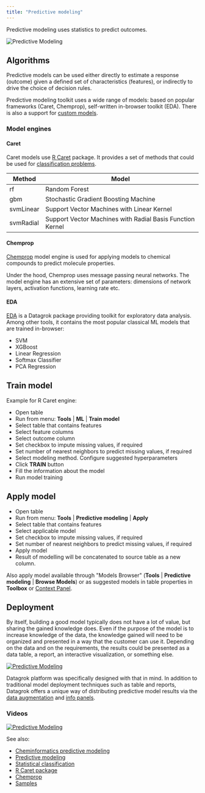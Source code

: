 ```yaml
---
title: "Predictive modeling"
---
```


Predictive modeling uses statistics to predict outcomes.

![Predictive Modeling](../uploads/gifs/predictive-modeling.gif "Predictive Modeling")

## Algorithms

Predictive models can be used either directly to estimate a response (outcome) given a defined set of
characteristics (features), or indirectly to drive the choice of decision rules.

Predictive modeling toolkit uses a wide range of models: based on popular frameworks (Caret, Chemprop), 
self-written in-browser toolkit (EDA). There is also a support for [custom models](./custom-machine-learning-models.md).

### Model engines

#### Caret

Caret models use [R Caret](https://topepo.github.io/caret/index.html) package.
It provides a set of methods that could be used for 
[classification problems](https://en.wikipedia.org/wiki/Statistical_classification).

| Method    | Model                                                     |
|-----------|-----------------------------------------------------------|
| rf        | Random Forest                                             |
| gbm       | Stochastic Gradient Boosting Machine                      |
| svmLinear | Support Vector Machines with Linear Kernel                |
| svmRadial | Support Vector Machines with Radial Basis Function Kernel |

#### Chemprop

[Chemprop](https://github.com/chemprop/chemprop) model engine is used for applying models 
to chemical compounds to predict molecule properties.

Under the hood, Chemprop uses message passing neural networks. The model engine has an extensive set of parameters: dimensions of network layers, activation functions, learning rate etc.

#### EDA

[EDA](https://github.com/datagrok-ai/public/tree/master/packages/EDA) is a Datagrok package providing toolkit for exploratory data analysis. Among other tools, it contains the most popular classical ML models that are trained in-browser:

* SVM 
* XGBoost
* Linear Regression
* Softmax Classifier
* PCA Regression
 
## Train model

Example for R Caret engine:

* Open table
* Run from menu: **Tools** | **ML** | **Train model**
* Select table that contains features
* Select feature columns
* Select outcome column
* Set checkbox to impute missing values, if required
* Set number of nearest neighbors to predict missing values, if required
* Select modeling method. Configure suggested hyperparameters
* Click **TRAIN** button
* Fill the information about the model
* Run model training

## Apply model

* Open table
* Run from menu: **Tools** | **Predictive modeling** | **Apply**
* Select table that contains features
* Select applicable model
* Set checkbox to impute missing values, if required
* Set number of nearest neighbors to predict missing values, if required
* Apply model
* Result of modelling will be concatenated to source table as a new column.

Also apply model available through "Models Browser" (**Tools** | **Predictive modeling** | **Browse Models**)
or as suggested models in table properties in **Toolbox**
or [Context Panel](../datagrok/navigation/panels/panels.md#context-panel).


## Deployment

By itself, building a good model typically does not have a lot of value, but sharing the gained knowledge does. Even if
the purpose of the model is to increase knowledge of the data, the knowledge gained will need to be organized and
presented in a way that the customer can use it. Depending on the data and on the requirements, the results could be
presented as a data table, a report, an interactive visualization, or something else.

[![Predictive Modeling](../uploads/youtube/predictive_modeling_youtube.png "Open on Youtube")](https://www.youtube.com/watch?v=tVwpRB8fikQ&t=1141s&ab_channel=Datagrok)

Datagrok platform was specifically designed with that in mind. In addition to traditional model deployment techniques
such as table and reports, Datagrok offers a unique way of distributing predictive model results via
the [data augmentation](../explore/data-augmentation/data-augmentation.md)
and [info panels](../datagrok/navigation/panels/info-panels.md).

### Videos

[![Predictive Modeling](../uploads/youtube/predictive_modeling_youtube2.png "Open on Youtube")](https://www.youtube.com/watch?v=JaJgxtHAb98&t=1418s&ab_channel=Datagrok)

See also:

* [Cheminformatics predictive modeling](../datagrok/solutions/domains/chem/chem.md#qsar-and-qspr-modeling)
* [Predictive modeling](https://en.wikipedia.org/wiki/Predictive_modelling)
* [Statistical classification](https://en.wikipedia.org/wiki/Statistical_classification)
* [R Caret package](https://topepo.github.io/caret/index.html)
* [Chemprop](https://github.com/chemprop/chemprop)
* [Samples](https://public.datagrok.ai/js/samples/domains/data-science/predictive-model)
